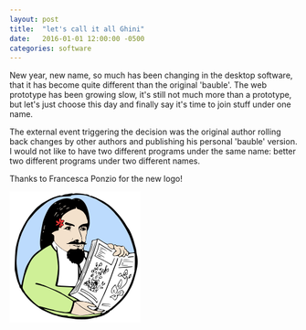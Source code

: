 ```yaml
---
layout: post
title:  "let's call it all Ghini"
date:   2016-01-01 12:00:00 -0500
categories: software
---
```


New year, new name, so much has been changing in the desktop software, that
it has become quite different than the original 'bauble'.  The web prototype
has been growing slow, it's still not much more than a prototype, but let's
just choose this day and finally say it's time to join stuff under one name.

The external event triggering the decision was the original author rolling
back changes by other authors and publishing his personal 'bauble' version.
I would not like to have two different programs under the same name: better
two different programs under two different names.

Thanks to Francesca Ponzio for the new logo!

![image-title-here](/images/icon.png)
